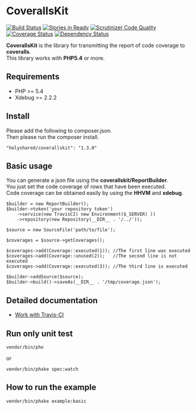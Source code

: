 CoverallsKit====================================[![Build Status](https://travis-ci.org/cloak-php/coveralls-kit.svg?branch=master)](https://travis-ci.org/cloak-php/coveralls-kit)[![Stories in Ready](https://badge.waffle.io/cloak-php/coveralls-kit.png?label=ready&title=Ready)](https://waffle.io/cloak-php/coveralls-kit)[![Scrutinizer Code Quality](https://scrutinizer-ci.com/g/cloak-php/coveralls-kit/badges/quality-score.png?b=master)](https://scrutinizer-ci.com/g/cloak-php/coveralls-kit/?branch=master)[![Coverage Status](https://coveralls.io/repos/cloak-php/coveralls-kit/badge.png)](https://coveralls.io/r/cloak-php/coveralls-kit)[![Dependency Status](https://www.versioneye.com/user/projects/53fd5949f4df154965000002/badge.svg?style=flat)](https://www.versioneye.com/user/projects/53fd5949f4df154965000002)
**CoverallsKit** is the library for transmitting the report of code coverage to **coveralls**.  This library works with **PHP5.4** or more.Requirements------------------------------------* PHP >= 5.4* Xdebug >= 2.2.2Install------------------------------------Please add the following to composer.json.  Then please run the composer install.	"holyshared/coverallskit": "1.3.0"Basic usage------------------------------------You can generate a json file using the **coverallskit/ReportBuilder**.  You just set the code coverage of rows that have been executed.  Code coverage can be obtained easily by using the **HHVM** and **xdebug**.	$builder = new ReportBuilder();	$builder->token('your repository token')	    ->service(new TravisCI( new Environment($_SERVER) ))		->repository(new Repository(__DIR__ . '/../'));	$source = new SourceFile('path/to/file');	$coverages = $source->getCoverages();	$coverages->add(Coverage::executed(1));	//The first line was executed	$coverages->add(Coverage::unused(2));	//The second line is not executed	$coverages->add(Coverage::executed(3));	//The third line is executed	$builder->addSource($source);	$builder->build()->saveAs(__DIR__ . '/tmp/coverage.json');Detailed documentation-----------------------------------* [Work with Travis-CI](docs/travis-ci.md)Run only unit test------------------------------------	vendor/bin/phoor	vendor/bin/phake spec:watchHow to run the example------------------------------------	vendor/bin/phake example:basic